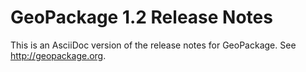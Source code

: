 # GeoPackage 1.2 Release Notes
This is an AsciiDoc version of the release notes for GeoPackage. See http://geopackage.org.
